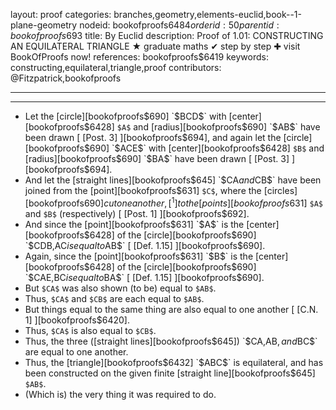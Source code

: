 layout: proof
categories: branches,geometry,elements-euclid,book--1-plane-geometry
nodeid: bookofproofs$6484
orderid: 50
parentid: bookofproofs$693
title: By Euclid
description:  Proof of 1.01: CONSTRUCTING AN EQUILATERAL TRIANGLE &#9733; graduate maths &#10004; step by step &#10010; visit BookOfProofs now!
references: bookofproofs$6419
keywords: constructing,equilateral,triangle,proof
contributors: @Fitzpatrick,bookofproofs

---


---



* Let the [circle][bookofproofs$690] `$BCD$` with [center][bookofproofs$6428] `$A$` and [radius][bookofproofs$690] `$AB$` have been drawn [ [Post. 3] ][bookofproofs$694], and again let the [circle][bookofproofs$690] `$ACE$` with [center][bookofproofs$6428] `$B$` and [radius][bookofproofs$690] `$BA$` have been drawn [ [Post. 3] ][bookofproofs$694].
* And let the [straight lines][bookofproofs$645] `$CA$` and `$CB$` have been joined from the [point][bookofproofs$631] `$C$`, where the [circles][bookofproofs$690] cut one another,[^1] to the [points][bookofproofs$631] `$A$` and `$B$` (respectively) [ [Post. 1] ][bookofproofs$692].
* And since the [point][bookofproofs$631] `$A$` is the [center][bookofproofs$6428] of the [circle][bookofproofs$690] `$CDB$`, `$AC$` is equal to `$AB$` [ [Def. 1.15] ][bookofproofs$690].
* Again, since the [point][bookofproofs$631] `$B$` is the [center][bookofproofs$6428] of the [circle][bookofproofs$690] `$CAE$`, `$BC$` is equal to `$BA$` [ [Def. 1.15] ][bookofproofs$690].
* But `$CA$` was also shown (to be) equal to `$AB$`.
* Thus, `$CA$` and `$CB$` are each equal to `$AB$`.
* But things equal to the same thing are also equal to one another [ [C.N. 1] ][bookofproofs$6420].
* Thus, `$CA$` is also equal to `$CB$`.
* Thus, the three ([straight lines][bookofproofs$645]) `$CA$`, `$AB$`, and `$BC$` are equal to one another.
* Thus, the [triangle][bookofproofs$6432] `$ABC$` is equilateral, and has been constructed on the given finite [straight line][bookofproofs$645] `$AB$`.
* (Which is) the very thing it was required to do.

[^1]: The assumption that the [circles][bookofproofs$690] do indeed cut one another should be counted as an additional postulate. There is also an implicit assumption that two [straight lines][bookofproofs$645] cannot share a common segment (translator's note)
